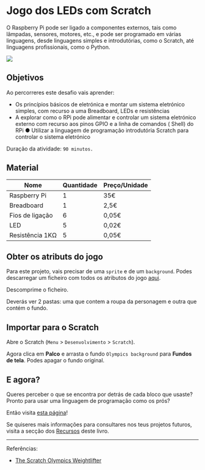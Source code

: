 # Jogo dos LEDs com Scratch

O  Raspberry Pi pode ser ligado a componentes externos, tais como lâmpadas, sensores, motores, etc., e pode ser programado em várias linguagens, desde linguagens simples e introdutórias, como o Scratch, até linguagens profissionais, como o Python.

![](https://www.raspberrypi.org/learning/resources/scratch-olympics-weightlifter/cover.png)

## Objetivos

Ao percorreres este desafio vais aprender:

* Os princípios básicos de eletrónica e montar um sistema eletrónico simples, com recurso a uma Breadboard, LEDs e resistências
* A explorar como o RPi pode alimentar e controlar um sistema eletrónico externo com recurso aos pinos GPIO e a linha de comandos ( Shell) do RPi● Utilizar a linguagem de programação introdutória Scratch para controlar o sistema eletrónico

Duração da atividade: `90 minutos.`

## Material

| Nome | Quantidade | Preço/Unidade |
| --- | --- | --- |
|Raspberry Pi |1 |35€ |
|Breadboard |1 |2,5€ |
|Fios de ligação |6 |0,05€ |
|LED |5 |0,02€ |
|Resistência 1KΩ |5 |0,05€ |

## Obter os atributs do jogo

Para este projeto, vais precisar de uma `sprite` e de um `background`. Podes descarregar um ficheiro com todos os atributos do jogo [aqui](https://www.raspberrypi.org/learning/scratch-olympics-weightlifter/images/scratch_olympics_weightlifter.zip).

Descomprime o ficheiro.

Deverás ver 2 pastas: uma que contem a roupa da personagem e outra que contém o fundo.

## Importar para o Scratch

Abre o Scratch (`Menu` > `Desenvolvimento` > `Scratch`).

Agora clica em **Palco** e arrasta o fundo `Olympics background` para **Fundos de tela**. Podes apagar o fundo original.


## E agora?

Queres perceber o que se encontra por detrás de cada bloco que usaste?
Pronto para usar uma linguagem de programação como os prós?

Então visita [esta página](https://hourofpython.trinket.io/from-blocks-to-code-with-trinket#/blocks/dragging-and-dropping)!

Se quiseres mais informações para consultares nos teus projetos futuros, visita a secção dos [Recursos](/recursos/recursos.md) deste livro.

---
Referências: 
* [The Scratch Olympics Weightlifter](https://www.raspberrypi.org/learning/scratch-olympics-weightlifter)